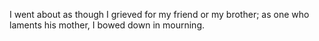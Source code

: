 I went about as though I grieved for my friend or my brother; as one who laments his mother, I bowed down in mourning.
